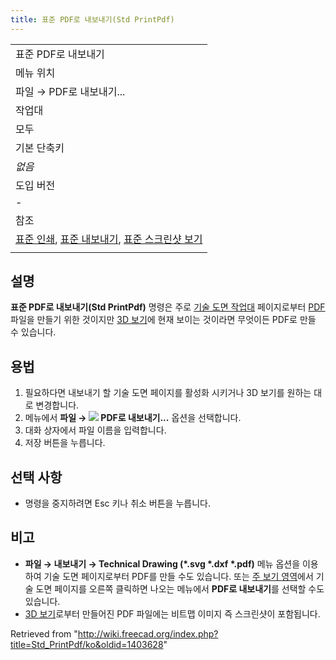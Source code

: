 ```yaml
---
title: 표준 PDF로 내보내기(Std PrintPdf)
---
```

|  |
| --- |
| 표준 PDF로 내보내기 |
| 메뉴 위치 |
| 파일 → PDF로 내보내기... |
| 작업대 |
| 모두 |
| 기본 단축키 |
| *없음* |
| 도입 버전 |
| - |
| 참조 |
| [표준 인쇄](/Std_Print/ko "Std Print/ko"), [표준 내보내기](/Std_Export/ko "Std Export/ko"), [표준 스크린샷 보기](/Std_ViewScreenShot/ko "Std ViewScreenShot/ko") |
|  |

## 설명

**표준 PDF로 내보내기(Std PrintPdf)** 명령은 주로 [기술 도면 작업대](/TechDraw_Workbench/ko "TechDraw Workbench/ko") 페이지로부터 [PDF](/PDF/ko "PDF/ko") 파일을 만들기 위한 것이지만 [3D 보기](/3D_view/ko "3D view/ko")에 현재 보이는 것이라면 무엇이든 PDF로 만들 수 있습니다.

## 용법

1. 필요하다면 내보내기 할 기술 도면 페이지를 활성화 시키거나 3D 보기를 원하는 대로 변경합니다.
2. 메뉴에서 **파일 → ![](/images/Std_PrintPdf.svg) PDF로 내보내기...** 옵션을 선택합니다.
3. 대화 상자에서 파일 이름을 입력합니다.
4. 저장 버튼을 누릅니다.

## 선택 사항

* 명령을 중지하려면 Esc 키나 취소 버튼을 누릅니다.

## 비고

* **파일 → 내보내기 → Technical Drawing (\*.svg \*.dxf \*.pdf)** 메뉴 옵션을 이용하여 기술 도면 페이지로부터 PDF를 만들 수도 있습니다. 또는 [주 보기 영역](/Main_view_area/ko "Main view area/ko")에서 기술 도면 페이지를 오른쪽 클릭하면 나오는 메뉴에서 **PDF로 내보내기**를 선택할 수도 있습니다.
* [3D 보기](/3D_view/ko "3D view/ko")로부터 만들어진 PDF 파일에는 비트맵 이미지 즉 스크린샷이 포함됩니다.

Retrieved from "<http://wiki.freecad.org/index.php?title=Std_PrintPdf/ko&oldid=1403628>"